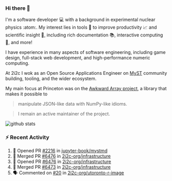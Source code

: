 ### Hi there 👋 

I'm a software developer 💻 with a background in experimental nuclear physics :atom:. My interest lies in tools :wrench: to improve productivity :chart_with_upwards_trend: and scientific insight :telescope:, including rich documentation 📚, interactive computing 🧮, and more! 

I have experience in many aspects of software engineering, including game design, full-stack web development, and high-performance numeric computing. 

At 2i2c I wok as an Open Source Applications Engineer on [MyST](https://github.com/jupyter-book/mystmd) community building, tooling, and the wider ecosystem. 

My main focus at Princeton was on the [Awkward Array project](awkward-array.org/), a library that makes it possible to 
> manipulate JSON-like data with NumPy-like idioms.

> I remain an active maintainer of the project. 

![github stats](https://github-readme-stats.vercel.app/api?username=agoose77&show_icons=true&hide_rank=true&hide_title=true&bg_color=30,e76445,904e95&text_color=efe3ec&icon_color=efe3ec)
<!--
**agoose77/agoose77** is a ✨ _special_ ✨ repository because its `README.md` (this file) appears on your GitHub profile.

Here are some ideas to get you started:

- 🔭 I’m currently working on ...
- 🌱 I’m currently learning ...
- 👯 I’m looking to collaborate on ...
- 🤔 I’m looking for help with ...
- 💬 Ask me about ...
- 📫 How to reach me: ...
- 😄 Pronouns: ...
- ⚡ Fun fact: ...
-->

### :zap: Recent Activity

<!--START_SECTION:activity-->
1. 💪 Opened PR [#2216](https://github.com/jupyter-book/mystmd/pull/2216) in [jupyter-book/mystmd](https://github.com/jupyter-book/mystmd)
2. 🎉 Merged PR [#6476](https://github.com/2i2c-org/infrastructure/pull/6476) in [2i2c-org/infrastructure](https://github.com/2i2c-org/infrastructure)
3. 💪 Opened PR [#6476](https://github.com/2i2c-org/infrastructure/pull/6476) in [2i2c-org/infrastructure](https://github.com/2i2c-org/infrastructure)
4. 🎉 Merged PR [#6473](https://github.com/2i2c-org/infrastructure/pull/6473) in [2i2c-org/infrastructure](https://github.com/2i2c-org/infrastructure)
5. 🗣 Commented on [#20](https://github.com/2i2c-org/utoronto-r-image/pull/20#issuecomment-3133079670) in [2i2c-org/utoronto-r-image](https://github.com/2i2c-org/utoronto-r-image)
<!--END_SECTION:activity-->
